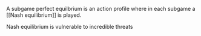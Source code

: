 A subgame perfect equilbrium is an action profile where in each subgame a [[Nash equilibrium]] is played.

Nash equilibrium is vulnerable to incredible threats